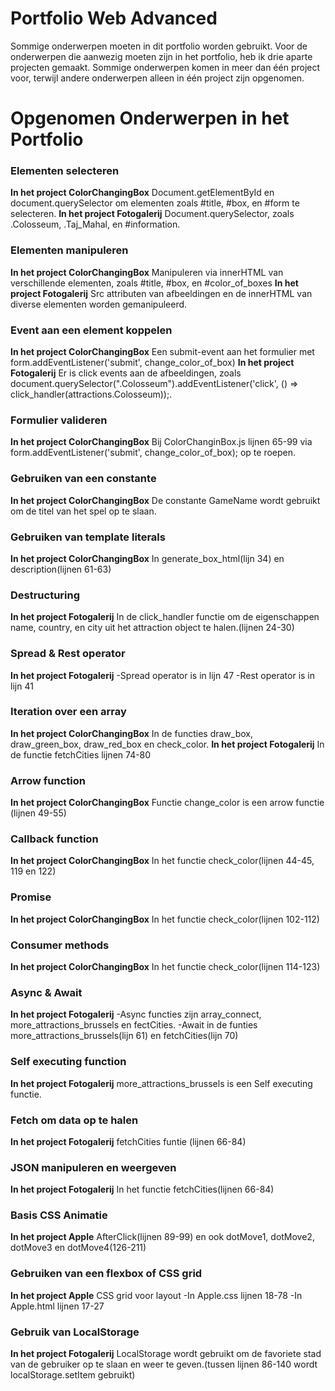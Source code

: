 # Portfolio Web Advanced

Sommige onderwerpen moeten in dit portfolio worden gebruikt. Voor de onderwerpen die aanwezig moeten zijn in het portfolio, heb ik drie aparte projecten gemaakt. Sommige onderwerpen komen in meer dan één project voor, terwijl andere onderwerpen alleen in één project zijn opgenomen.

# Opgenomen Onderwerpen in het Portfolio

### Elementen selecteren
**In het project ColorChangingBox**
Document.getElementById en document.querySelector om elementen zoals #title, #box, en #form te selecteren.
**In het project Fotogalerij**
Document.querySelector, zoals .Colosseum, .Taj_Mahal, en #information.

### Elementen manipuleren
**In het project ColorChangingBox**
Manipuleren via innerHTML van verschillende elementen, zoals #title, #box, en #color_of_boxes
**In het project Fotogalerij**
Src attributen van afbeeldingen en de innerHTML van diverse elementen worden gemanipuleerd.

### Event aan een element koppelen
**In het project ColorChangingBox**
Een submit-event aan het formulier met form.addEventListener('submit', change_color_of_box)
**In het project Fotogalerij**
Er is  click events aan de afbeeldingen, zoals document.querySelector(".Colosseum").addEventListener('click', () => click_handler(attractions.Colosseum));.

### Formulier valideren
**In het project ColorChangingBox**
Bij ColorChanginBox.js lijnen 65-99 via form.addEventListener('submit', change_color_of_box); op te roepen.

### Gebruiken van een constante
**In het project ColorChangingBox**
De constante GameName wordt gebruikt om de titel van het spel op te slaan.

### Gebruiken van template literals
**In het project ColorChangingBox**
In generate_box_html(lijn 34) en description(lijnen 61-63)

### Destructuring
**In het project Fotogalerij**
In de click_handler functie om de eigenschappen name, country, en city uit het attraction object te halen.(lijnen 24-30)

### Spread & Rest operator
**In het project Fotogalerij**
-Spread operator is in lijn 47
-Rest operator is in lijn 41

### Iteration over een array
**In het project ColorChangingBox**
In de functies draw_box, draw_green_box, draw_red_box en check_color.
**In het project Fotogalerij**
In de functie fetchCities lijnen 74-80

### Arrow function
**In het project ColorChangingBox**
Functie change_color is een arrow functie (lijnen 49-55)

### Callback function
**In het project ColorChangingBox**
In het functie check_color(lijnen 44-45, 119 en 122)

### Promise
**In het project ColorChangingBox**
In het functie check_color(lijnen 102-112)

### Consumer methods
**In het project ColorChangingBox**
In het functie check_color(lijnen 114-123)

### Async & Await
**In het project Fotogalerij**
-Async functies zijn array_connect, more_attractions_brussels en fectCities.
-Await in de funties more_attractions_brussels(lijn 61) en fetchCities(lijn 70)

### Self executing function
**In het project Fotogalerij**
more_attractions_brussels is een Self executing functie.

### Fetch om data op te halen 
**In het project Fotogalerij**
fetchCities funtie (lijnen 66-84) 

### JSON manipuleren en weergeven
**In het project Fotogalerij**
In het functie fetchCities(lijnen 66-84) 

### Basis CSS Animatie
**In het project Apple**
AfterClick(lijnen 89-99) en ook dotMove1, dotMove2, dotMove3 en dotMove4(126-211)

### Gebruiken van een flexbox of CSS grid
**In het project Apple**
CSS grid voor layout 
-In Apple.css lijnen 18-78
-In Apple.html lijnen 17-27

### Gebruik van LocalStorage
**In het project Fotogalerij**
LocalStorage wordt gebruikt om de favoriete stad van de gebruiker op te slaan en weer te geven.(tussen lijnen 86-140 wordt localStorage.setItem gebruikt)

